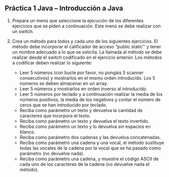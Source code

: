 ## Práctica 1 Java – Introducción a Java

1. Prepara un menú que seleccione la ejecución de los diferentes ejercicios que se piden a continuación. Este menú se debe realizar con un switch.
2. Crea un método para todos y cada uno de los siguientes ejercicios. El método debe incorporar el calificador de acceso “public static'' y tener un nombre adecuado a lo que se solicita. La llamada al método se debe realizar desde el switch codificado en el ejercicio anterior. Los métodos a codificar deben realizar lo siguiente:

    - Leer 5 números (con bucle por favor, no pongáis 5 scanner consecutivos) y mostrarlos en el mismo orden introducido. Los 5 números se deben almacenar en un array.
    - Leer 5 números y mostrarlos en orden inverso al introducido.
    - Leer 5 números por teclado y a continuación realizar la media de los números positivos, la media de los negativos y contar el número de ceros que se han introducido por teclado.
    - Reciba como parámetro un texto y devuelva la cantidad de caracteres que incorpora el texto.
    - Reciba como parámetro un texto y devuelva el texto invertido.
    - Reciba como parámetro un texto y lo devuelva sin espacios en blanco.
    - Reciba como parámetro dos cadenas y las devuelva concatenadas.
    - Reciba como parámetro una cadena y una vocal, el método sustituye todas las vocales de la cadena por la vocal que se ha pasado como parámetro (no devuelve nada).
    - Reciba como parámetro una cadena, y muestre el código ASCII de cada uno de los caracteres de la cadena (no devuelve nada el método).
